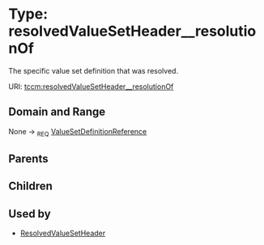 
# Type: resolvedValueSetHeader__resolutionOf


The specific value set definition that was resolved.

URI: [tccm:resolvedValueSetHeader__resolutionOf](https://hotecosystem.org/tccm/resolvedValueSetHeader__resolutionOf)


## Domain and Range

None ->  <sub>REQ</sub> [ValueSetDefinitionReference](ValueSetDefinitionReference.md)

## Parents


## Children


## Used by

 * [ResolvedValueSetHeader](ResolvedValueSetHeader.md)
